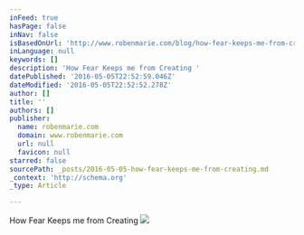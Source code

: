 ```yaml
---
inFeed: true
hasPage: false
inNav: false
isBasedOnUrl: 'http://www.robenmarie.com/blog/how-fear-keeps-me-from-creating'
inLanguage: null
keywords: []
description: 'How Fear Keeps me from Creating '
datePublished: '2016-05-05T22:52:59.046Z'
dateModified: '2016-05-05T22:52:52.278Z'
author: []
title: ''
authors: []
publisher:
  name: robenmarie.com
  domain: www.robenmarie.com
  url: null
  favicon: null
starred: false
sourcePath: _posts/2016-05-05-how-fear-keeps-me-from-creating.md
_context: 'http://schema.org'
_type: Article

---
```

How Fear Keeps me from Creating
![](http://static1.squarespace.com/static/5006926f84ae4a665a5c26eb/t/5707d026e707eb820b42c04b/1460129880974/How+Fear+Keeps+Me+From+Creating+by+Roben-Marie+Smith?format=500w)